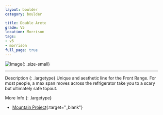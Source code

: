 ```yaml
---
layout: boulder
category: boulder

title: Double Arete
grade: V5
location: Morrison
tags:
- v5
- morrison
full_page: true
---
```


![Image](https://pub-512d85031b1440409fe8612f837b8235.r2.dev/double_arete_morrison_v5.jpg){: .size-small}

---


Description
{: .largetype}
Unique and aesthetic line for the Front Range. For most people, a max span moves across the refrigerator take you to a scary but ultimately safe topout.

More Info
{: .largetype}
- [Mountain Project](https://www.mountainproject.com/route/106059274/double-arete){:target="_blank"}
